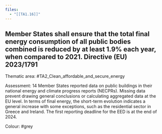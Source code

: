 ```yaml
---
files:
  - "[[TA1.16]]"
---
```

## Member States shall ensure that the total final energy consumption of all public bodies combined is reduced by at least 1.9% each year, when compared to 2021. Directive (EU) 2023/1791

Thematic area: #TA2_Clean_affordable_and_secure_energy

Assessment: 14 Member States reported data on public buildings in their national energy
and climate progress reports (NECPRs). Missing data prevent drawing general conclusions or calculating aggregated data at the EU level. In terms of final energy, the short-term evolution indicates a general increase with some exceptions, such as the residential sector in Greece and Ireland. The first reporting deadline for the EED is at the end of 2024.

Colour: #grey